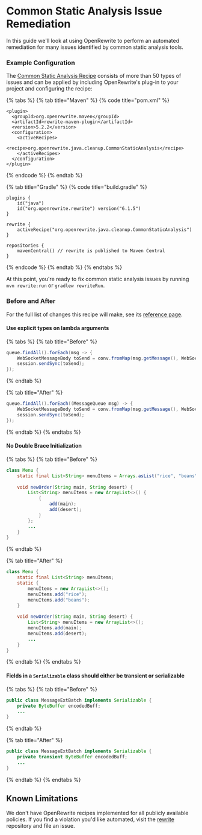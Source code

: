 # Common Static Analysis Issue Remediation

In this guide we'll look at using OpenRewrite to perform an automated remediation for many issues identified by common static analysis tools.

### Example Configuration

The [Common Static Analysis Recipe](https://docs.openrewrite.org/reference/recipes/java/cleanup/commonstaticanalysis) consists of more than 50 types of issues and can be applied by including OpenRewrite's plug-in to your project and configuring the recipe:

{% tabs %}
{% tab title="Maven" %}
{% code title="pom.xml" %}
```
<plugin>
  <groupId>org.openrewrite.maven</groupId>
  <artifactId>rewrite-maven-plugin</artifactId>
  <version>5.2.2</version>
  <configuration>
    <activeRecipes>
      <recipe>org.openrewrite.java.cleanup.CommonStaticAnalysis</recipe>
    </activeRecipes>
  </configuration>
</plugin>
```
{% endcode %}
{% endtab %}

{% tab title="Gradle" %}
{% code title="build.gradle" %}
```
plugins {
    id("java")
    id("org.openrewrite.rewrite") version("6.1.5")
}

rewrite {
    activeRecipe("org.openrewrite.java.cleanup.CommonStaticAnalysis")
}

repositories {
    mavenCentral() // rewrite is published to Maven Central
}
```
{% endcode %}
{% endtab %}
{% endtabs %}

At this point, you're ready to fix common static analysis issues by running `mvn rewrite:run` or `gradlew rewriteRun`.

### Before and After

For the full list of changes this recipe will make, see its [reference page](https://docs.openrewrite.org/reference/recipes/java/cleanup/commonstaticanalysis).

#### Use explicit types on lambda arguments

{% tabs %}
{% tab title="Before" %}
```java
queue.findAll().forEach(msg -> {
    WebSocketMessageBody toSend = conv.fromMap(msg.getMessage(), WebSocketMessageBody.class);
    session.sendSync(toSend);
});  
```
{% endtab %}

{% tab title="After" %}
```java
queue.findAll().forEach((MessageQueue msg) -> {
    WebSocketMessageBody toSend = conv.fromMap(msg.getMessage(), WebSocketMessageBody.class);
    session.sendSync(toSend);
});   
```
{% endtab %}
{% endtabs %}

#### No Double Brace Initialization

{% tabs %}
{% tab title="Before" %}
```java
class Menu {
    static final List<String> menuItems = Arrays.asList("rice", "beans");
    
    void newOrder(String main, String desert) {
        List<String> menuItems = new ArrayList<>() {
            {
                add(main);
                add(desert);
            }
        };
        ...
    }
}
```
{% endtab %}

{% tab title="After" %}
```java
class Menu {
    static final List<String> menuItems;
    static {
        menuItems = new ArrayList<>();
        menuItems.add("rice");
        menuItems.add("beans");
    }
    
    void newOrder(String main, String desert) {
        List<String> menuItems = new ArrayList<>();
        menuItems.add(main);
        menuItems.add(desert);
        ...
    }
}
```
{% endtab %}
{% endtabs %}

#### Fields in a `Serializable` class should either be transient or serializable

{% tabs %}
{% tab title="Before" %}
```java
public class MessageExtBatch implements Serializable {
    private ByteBuffer encodedBuff;
    ...
}
```
{% endtab %}

{% tab title="After" %}
```java
public class MessageExtBatch implements Serializable {
    private transient ByteBuffer encodedBuff;
    ...
}
```
{% endtab %}
{% endtabs %}

## Known Limitations

We don't have OpenRewrite recipes implemented for all publicly available policies. If you find a violation you'd like automated, visit the [rewrite](https://github.com/openrewrite/rewrite) repository and file an issue.
